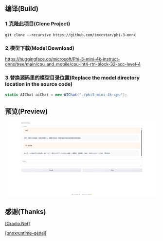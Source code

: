 ## 编译(Build)

### 1.克隆此项目(Clone Project)

``` shell
git clone --recursive https://github.com/imxcstar/phi-3-onnx
```

### 2.模型下载(Model Download)

https://huggingface.co/microsoft/Phi-3-mini-4k-instruct-onnx/tree/main/cpu_and_mobile/cpu-int4-rtn-block-32-acc-level-4

### 3.替换源码里的模型目录位置(Replace the model directory location in the source code)

``` csharp
static AIChat aiChat = new AIChat("./phi3-mini-4k-cpu");
```

## 预览(Preview)

![1.png](/Preview/1.png)

## 感谢(Thanks)

[\[Gradio.Net\]](https://github.com/feiyun0112/Gradio.Net/)

[\[onnxruntime-genai\]](https://github.com/microsoft/onnxruntime-genai/)